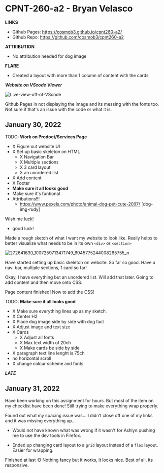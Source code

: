 # CPNT-260-a2 - Bryan Velasco

**LINKS**
- Github Pages: https://cosmob3.github.io/cpnt260-a2/ 
- Github Repo: https://github.com/cosmob3/cpnt260-a2

**ATTRIBUTION**
- No attribution needed for dog image

**FLARE**
- Created a layout with more than 1 column of content with the cards

***Website on VScode Viewer***

![Live-view-off-of-VScode](https://user-images.githubusercontent.com/97326786/151879314-49d2754d-8771-4ad5-adb6-f491bdaac985.png)

Github Pages in not displaying the image and its messing with the fonts too. Not sure if that's an issue with the code or what it is. 

## January 30, 2022

TODO: **Work on Prodoct/Services Page**
-  X Figure out website UI 
- X Set up basic skeleton on HTML
  - X Navigation Bar
  - X Multiple sections
  - X 3 card layout
  - X an unordered list 
- X Add content 
- X Footer
- **Make sure it all looks good**
- Make sure it's funtional 
- Attributions!!!
  - https://www.pexels.com/photo/animal-dog-pet-cute-2007/  [dog-img-rudy]

Wish me luck!
  - good luck!

Made a rough sketch of what I want my website to look like. Really helps to better visualize what needs to be in its own `<div>` or `<section>`

![272641630_1007259713471749_6945775244008265755_n](https://user-images.githubusercontent.com/97326786/151822643-a8c04f6f-3aec-4e9b-849f-fc134c9dda09.jpg)

Have started setting up basic skeleton on website. So far so good. Have a nav. bar, multiple sections, 1 card so far!

Okay, I have everything but an unordered list. Will add that later. Going to add content and then move onto CSS.

Page content finished! Now to add the CSS!

TODO: **Make sure it all looks good**
- X Make sure everything lines up as my sketch. 
- X Center H2
- X Place dog image side by side with dog fact
- X Adjust image and text size
- X Cards
  - X Adjust all fonts
  - X Max text width of 20ch
  - X Make cards be side by side
- X paragraph text line lenght is 75ch
- no horizontal scroll 
- X change colour scheme and fonts 

***LATE***

## January 31, 2022

Have been working on this assignment for hours. But most of the item on my checklist have been done! Still trying to make everything wrap properly.

Found out what my spacing issue was... I didn't close off one of my links and it was missing everything up...
- Would not have known what was wrong if it wasn't for Ashlyn pushing me to use the dev tools in Firefox. 
  
- Ended up changing card layout to a `grid` layout instead of a `flex` layout. Easier for wrapping. 

Finished at last :D Nothing fancy but it works, It looks nice. Best of all, its responsive. 
